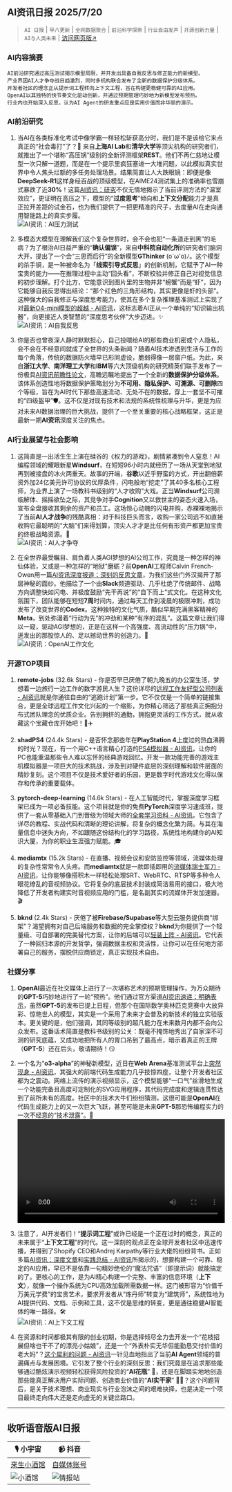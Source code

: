 ## AI资讯日报 2025/7/20

>  `AI 日报` | `早八更新` | `全网数据聚合` | `前沿科学探索` | `行业自由发声` | `开源创新力量` | `AI与人类未来` | [访问网页版↗️](https://ai.hubtoday.app/)



### **AI内容摘要**

```
AI前沿研究通过高压测试揭示模型局限，并开发出具备自我反思与修正能力的新模型。
产业界因AI人才争夺战日趋激烈，同时多机构联合发布了全新的数据保护分级体系。
开发者社区的理念正从提示词工程转向上下文工程，旨在构建更稳健可靠的AI应用。
OpenAI以其独特的快节奏文化驱动创新，并通过预期管理巧妙地为新模型发布预热。
行业内也开始深入反思，认为AI Agent的研发重点应是实用价值而非华丽的演示。
```

### AI前沿研究

1.  当AI在各类标准化考试中像学霸一样轻松斩获高分时，我们是不是该给它来点真正的“社会毒打”了？🤔 来自**上海AI Lab**和**清华大学**等顶尖机构的研究者们，就推出了一个堪称“高压锅”级别的全新评测框架**REST**。他们不再仁慈地让模型一次只解一道题，而是在一个提示里疯狂塞进一大堆问题，以此模拟真实世界中令人焦头烂额的多任务处理场景。结果简直让人大跌眼镜：即便是像**DeepSeek-R1**这样身经百战的顶级模型，在AIME24测试集上的准确率也雪崩式暴跌了近**30%**！这篇[AI资讯：研究](https://arxiv.org/abs/2507.10541)不仅无情地揭示了当前评测方法的“温室效应”，更证明在高压之下，模型的“**过度思考**”倾向和**上下文分配**能力才是真正拉开差距的试金石，也为我们提供了一把更精准的尺子，去度量AI在走向通用智能路上的真实步履。
<br/>![AI资讯：AI压力测试](https://cdn.jsdmirror.com/gh/justlovemaki/imagehub@main/images/2025/07/news_01k0hwb125f86v5rpm7csv82r4.avif)<br/>

2.  多模态大模型在理解我们这个复杂世界时，会不会也犯“一条道走到黑”的毛病？为了根治AI日益严重的“**确认偏误**”，来自**中科院自动化所**的研究者们脑洞大开，提出了一个会“三思而后行”的全新模型**GThinker** (o´ω'o)ﾉ。这个模型的杀手锏，是一种被命名为「**线索引导式反思**」的创新机制，它赋予了AI一种宝贵的能力——在推理过程中主动“回头看”，不断校验并修正自己对视觉信息的初步理解。打个比方，它能意识到图片里的生物并非“螃蟹”而是“虾”，因为它能够自我反思得出结论：“那个红色的三角形结构，其实更像是虾的头部”。这种强大的自我修正与深度思考能力，使其在多个复杂推理基准测试上实现了对[最新O4-mini模型的超越 - AI资讯](https://arxiv.org/abs/2506.01078)，这标志着AI正从一个单纯的“知识输出机器”，向更接近人类智慧的“深度思考伙伴”大步迈进。✨
<br/>![AI资讯：AI自我反思](https://cdn.jsdmirror.com/gh/justlovemaki/imagehub@main/images/2025/07/news_01k0hwb4f0e3n81zcefqp9x3y4.avif)<br/>

3.  你是否也曾夜深人静时默默担心，自己投喂给AI的那些商业机密或个人隐私，会不会在不经意间就成了全世界的头条新闻？随着AI技术渗透到生活与工作的每个角落，传统的数据防火墙早已形同虚设，脆弱得像一层窗户纸。为此，来自**浙江大学**、**南洋理工大学**和**IBM**等六大顶级机构的研究精英们联手发布了一份极具[AI资讯前瞻性论文](https://arxiv.org/abs/2507.03034)，高瞻远瞩地提出了一个全新的**数据保护分级体系**。该体系创造性地将数据保护策略划分为**不可用、隐私保护、可溯源、可删除**四个等级，旨在为AI时代下那些高速流动、无处不在的数据，穿上一套坚不可摧的“四级盔甲”🛡️。这不仅是对现有技术和法规的系统性梳理与升华，更是为应对未来AI数据治理的巨大挑战，提供了一个至关重要的核心战略框架，这正是最新一期**AI资讯**深度关注的焦点。

### AI行业展望与社会影响

1.  这简直是一出活生生上演在硅谷的《权力的游戏》，剧情紧凑到令人窒息！AI编程领域的耀眼新星**Windsurf**，在短短96小时内就经历了一场从天堂到地狱再到被接盘的冰火两重天。故事的开端，**谷歌**以近乎野蛮的方式，开出翻倍薪资外加24亿美元许可协议的优厚条件，闪电般地“挖走”了其40多名核心工程师，为业界上演了一场教科书级别的“人才收购”大戏。正当**Windsurf**公司濒临解体、摇摇欲坠之际，其竞争对手**Cognition**又以救世主的姿态火速入场，宣布全盘接收其剩余的资产和员工。这场惊心动魄的闪电并购，赤裸裸地揭示了当前**AI人才战争**的残酷真相：对于科技巨头而言，收购一家公司远不如直接收购它最聪明的“大脑”们来得划算，顶尖人才才是比任何有形资产都更加宝贵的终极战略资源。🤯
<br/>![AI资讯：AI人才争夺](https://cdn.jsdmirror.com/gh/justlovemaki/imagehub@main/images/2025/07/news_01k0hwb7f2feka6rf2czm9vmzh.avif)<br/>

2.  在全世界最受瞩目、肩负着人类AGI梦想的AI公司工作，究竟是一种怎样的神仙体验，又或是一种怎样的“地狱”磨砺？前**OpenAI**工程师Calvin French-Owen用一篇[AI资讯深度报道：深刻的反思文章](https://www.jiqizhixin.com/articles/2025-07-19-5)，为我们这些门外汉揭开了那层神秘的面纱。他描绘了一个由**Slack**频道驱动、几乎杜绝了传统邮件、战略方向调整快如闪电、并极度鼓励“先干再说”的“自下而上”式文化。在这种文化氛围下，团队能够在短短**7周**时间内，通过每天工作到凌晨的极限冲刺，成功发布了改变世界的**Codex**。这种独特的文化气质，酷似早期充满黑客精神的**Meta**，到处弥漫着“行动为先”的冲劲和某种“有序的混乱”。这篇文章让我们得以一窥，驱动AGI梦想的，正是在这样一个高强度、高流动性的“压力锅”中，迸发出的那股惊人的、足以撼动世界的创造力。🚀
<br/>![AI资讯：OpenAI工作文化](https://cdn.jsdmirror.com/gh/justlovemaki/imagehub@main/images/2025/07/news_01k0hwba78f67a7qmn3fa4gx09.avif)<br/>

### 开源TOP项目

1. **remote-jobs** (32.6k Stars) - 你是否早已厌倦了朝九晚五的办公室生活，梦想着一边旅行一边工作的数字游民人生？这份详尽的[远程工作友好型公司列表 - AI资讯](https://github.com/remoteintech/remote-jobs)就是你通往自由的“逃跑计划”第一步。它不仅仅是一个简单的链接集合，更是全球远程工作文化兴起的一个缩影，为你精心筛选了那些真正拥抱分布式团队理念的优质企业。告别拥挤的通勤，拥抱更灵活的工作方式，就从收藏这个宝藏仓库开始吧！💼✈️

2.  **shadPS4** (24.4k Stars) - 是否怀念那些年在**PlayStation 4**上度过的热血沸腾的时光？现在，有一个用C++语言精心打造的[PS4模拟器 - AI资讯](https://github.com/shadps4-emu/shadPS4)，让你的PC也能重温那些令人难以忘怀的经典游戏回忆。开发一款功能完善的游戏主机模拟器是一项巨大的技术挑战，涉及到对硬件底层的深刻理解和软件层面的精妙复刻。这个项目不仅是技术爱好者的乐园，更是数字时代游戏文化得以保存和传承的重要载体。

3.  **pytorch-deep-learning** (14.6k Stars) - 在人工智能时代，掌握深度学习框架已成为一项必备技能。这个项目就是你的免费**PyTorch**深度学习速成班，提供了一套从零基础入门到晋级为领域大师的[全套学习资料 - AI资讯](https://github.com/mrdbourke/pytorch-deep-learning)。它包含了详尽的教程、实战代码和清晰的理论讲解，将复杂的概念化繁为简。与其在海量信息中迷失方向，不如跟随这份结构化的学习路径，系统性地构建你的AI知识大厦，为你的职业生涯强力赋能。🎓

4.  **mediamtx** (15.2k Stars) - 在直播、视频会议和安防监控等领域，流媒体处理的复杂性常常令人头疼。而**mediamtx**就是一款即插即用的[流媒体瑞士军刀 - AI资讯](https://github.com/bluenviron/mediamtx)，让你能够像搭积木一样轻松处理SRT、WebRTC、RTSP等多种令人眼花缭乱的音视频协议。它将复杂的底层技术封装成简洁易用的接口，极大地降低了开发者构建实时音视频应用的门槛，是名副其实的流媒体开发加速器。🎬

5.  **bknd** (2.4k Stars) - 厌倦了被**Firebase/Supabase**等大型云服务提供商“绑架”？渴望拥有对自己后端服务和数据的完全掌控权？**bknd**为你提供了一个轻量级、可自部署的完美替代方案，让你的后端可以[轻装上阵 - AI资讯](https://github.com/bknd-io/bknd)。它代表了一种回归本源的开发哲学，强调数据主权和灵活性，让你可以在任何地方部署自己的服务，摆脱供应商锁定，真正实现技术自由。

### 社媒分享

1.  **OpenAI**最近在社交媒体上进行了一次堪称艺术的预期管理操作，为万众期待的**GPT-5**巧妙地进行了一轮“预热”。他们通过官方渠道[AI资讯速递：明确表示](https://x.com/OpenAI/status/1946594933470900631)，虽然**GPT-5**的发布已提上日程，但那个在国际数学奥林匹克竞赛中大放异彩、惊艳世人的模型，其实是一个采用了未来才会普及的新技术的独立实验版本。更关键的是，他们强调，其同等级别的超凡能力在未来数月内都不会向公众发布。这番话术简直是教科书级别的公关：既毫不掩饰地秀出了自家深不可测的研究底蕴，又成功地把所有人的胃口吊到了最高点，暗示着真正的王牌（**GPT-5**）还在后头，敬请期待！😏

2.  一个名为“**o3-alpha**”的神秘新模型，近日在**Web Arena**基准测试平台上[突然现身 - AI资讯](https://x.com/op7418/status/1946585176920002897)，其强大的前端代码生成能力几乎技惊四座，让整个开发者社区都为之震动。网络上流传的演示视频显示，这个模型能够“一口气”丝滑地生成一个功能完备且高度可定制化的SVG应用程序，其代码完成度和逻辑连贯性达到了前所未有的高度。社区中的技术大牛们纷纷猜测，这很可能是**OpenAI**在代码生成能力上的又一次巨大飞跃，甚至可能是未来**GPT-5**那恐怖编程实力的一次不经意的“技术泄露”。👀
<br/><video src="https://cdn.jsdmirror.com/gh/justlovemaki/imagehub@main/images/2025/07/news_01k0hwbqr3eh6agxtzrh94y4v5.mp4" controls="controls" width="100%"></video><br/>

3.  注意了，AI开发者们！“**提示词工程**”或许已经是一个正在过时的概念，真正的未来属于“**上下文工程**”的时代。这一深刻的观点正在全球开发者社区中迅速传播，并得到了Shopify CEO和Andrej Karpathy等行业大佬的纷纷背书。正如多篇[AI资讯：深度文章](https://baoyu.io/translations/context-engineering-prompt-engineering-by-addy)和[实践总结 - AI资讯](https://m.okjike.com/originalPosts/687aeaec7ee613ba5a60ddd2)所揭示的，想要构建一个可靠、稳定的AI应用，早已不是依靠一句精妙绝伦的“魔法咒语”（即提示词）就能搞定的了。更核心的工作，是为AI精心构建一个完整、丰富的信息环境（**上下文**），就像一个操作系统为CPU高效加载所需数据一样。这门被形容为“价值千万美元学费”的宝贵艺术，要求开发者从“炼丹师”转变为“建筑师”，系统性地为AI提供代码、文档、示例和工具，这不仅是思维的转变，更是通往稳健AI智能体的唯一路径。🛠️
<br/>![AI资讯：AI上下文工程](https://cdn.jsdmirror.com/gh/justlovemaki/imagehub@main/images/2025/07/news_01k0hwbwbmfbjr02fphpagpdv6.avif)<br/>

4.  在资源和时间都极其有限的创业初期，你是选择倾尽全力去开发一个“花枝招展但啥也干不了的漂亮小姑娘”，还是一个“外表朴实无华但能勤恳交付价值的老大妈”？[这个犀利的问题 - AI资讯](https://x.com/Yangyixxxx/status/1946440743314395151)一针见血地指出了当前**AI Agent**领域的普遍痛点与发展困境。它引发了整个行业的深刻反思：我们究竟是在追求那些能够通过酷炫演示视频轻松获得风险投资的“**AI花瓶**” 💃，还是在脚踏实地地创造那些能真正解决用户实际问题、创造商业价值的“**AI实干家**” 👩‍🔧？这个问题背后，是关于技术理想、商业现实与行业泡沫之间的艰难抉择，也是决定一个项目最终走向伟大还是走向虚无的关键岔路口。

---

## **收听语音版AI日报**

| 🎙️ **小宇宙** | 📹 **抖音** |
| --- | --- |
| [来生小酒馆](https://www.xiaoyuzhoufm.com/podcast/683c62b7c1ca9cf575a5030e)  |   [自媒体账号](https://www.douyin.com/user/MS4wLjABAAAAwpwqPQlu38sO38VyWgw9ZjDEnN4bMR5j8x111UxpseHR9DpB6-CveI5KRXOWuFwG)| 
| ![小酒馆](https://cdn.jsdmirror.com/gh/justlovemaki/imagehub@main/logo/f959f7984e9163fc50d3941d79a7f262.md.png) | ![情报站](https://cdn.jsdmirror.com/gh/justlovemaki/imagehub@main/logo/7fc30805eeb831e1e2baa3a240683ca3.md.png) |

    


